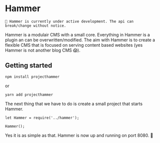 # Hammer
```
🙏 Hammer is currently under active development. The api can break/change without notice.
```

Hammer is a modulair CMS with a small core. Everything in Hammer is a plugin an can be overwritten/modified. The aim with Hammer is to create a flexible CMS that is focused on serving content based websites (yes Hammer is not another blog CMS 😱).

## Getting started

```
npm install projecthammer
```
or
```
yarn add projecthammer
```

The next thing that we have to do is create a small project that starts Hammer.

```
let Hammer = require('../hammer');

Hammer();
```

Yes it is as simple as that. Hammer is now up and running on port 8080. 🎉
